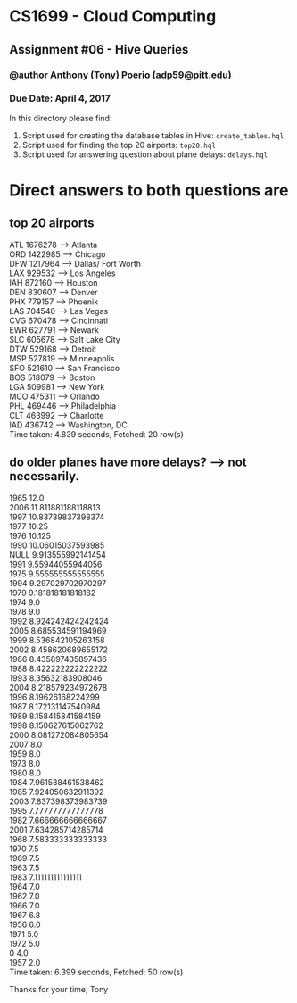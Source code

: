 # CS1699 - Cloud Computing
## Assignment #06 - Hive Queries
### @author Anthony (Tony) Poerio (adp59@pitt.edu)
### Due Date: April 4, 2017

In this directory please find:
  1. Script used for creating the database tables in Hive: `create_tables.hql`
  2. Script used for finding the top 20 airports: `top20.hql`
  3. Script used for answering question about plane delays:  `delays.hql`

Direct answers to both questions are
====================================

top 20 airports
---------------
ATL 1676278 --> Atlanta  
ORD 1422985 --> Chicago  
DFW 1217964 --> Dallas/ Fort Worth   
LAX 929532 --> Los Angeles  
IAH 872160 --> Houston  
DEN 830607 --> Denver  
PHX 779157 --> Phoenix  
LAS 704540 --> Las Vegas  
CVG 670478 --> Cincinnati  
EWR 627791 --> Newark  
SLC 605678 --> Salt Lake City  
DTW 529168 --> Detroit  
MSP 527819 --> Minneapolis  
SFO 521610 --> San Francisco  
BOS 518079 --> Boston  
LGA 509981 --> New York  
MCO 475311 --> Orlando  
PHL 469446 --> Philadelphia  
CLT 463992 --> Charlotte  
IAD 436742 --> Washington, DC  
Time taken: 4.839 seconds, Fetched: 20 row(s)    


do older planes have more delays?  --> not necessarily.
-------------------------------------------------------
1965	12.0  
2006	11.811881188118813  
1997	10.83739837398374  
1977	10.25  
1976	10.125  
1990	10.06015037593985  
NULL	9.913555992141454  
1991	9.55944055944056  
1975	9.555555555555555  
1994	9.297029702970297  
1979	9.181818181818182  
1974	9.0  
1978	9.0  
1992	8.924242424242424  
2005	8.685534591194969  
1999	8.536842105263158  
2002	8.458620689655172  
1986	8.435897435897436  
1988	8.422222222222222  
1993	8.35632183908046  
2004	8.218579234972678  
1996	8.19626168224299  
1987	8.172131147540984  
1989	8.158415841584159  
1998	8.150627615062762  
2000	8.081272084805654  
2007	8.0  
1959	8.0  
1973	8.0  
1980	8.0  
1984	7.961538461538462  
1985	7.924050632911392  
2003	7.837398373983739  
1995	7.777777777777778  
1982	7.666666666666667  
2001	7.634285714285714  
1968	7.583333333333333  
1970	7.5  
1969	7.5  
1963	7.5  
1983	7.111111111111111  
1964	7.0  
1962	7.0  
1966	7.0  
1967	6.8  
1956	6.0  
1971	5.0  
1972	5.0  
0	4.0  
1957	2.0  
Time taken: 6.399 seconds, Fetched: 50 row(s)  

 Thanks for your time,
  Tony
